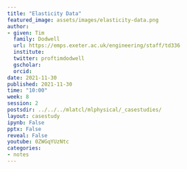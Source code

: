 ```yaml
---
title: "Elasticity Data"
featured_image: assets/images/elasticity-data.png
author:
- given: Tim
  family: Dodwell
  url: https://emps.exeter.ac.uk/engineering/staff/td336
  institute:
  twitter: proftimdodwell
  gscholar:
  orcid:
date: 2021-11-30
published: 2021-11-30
time: "10:00"
week: 8
session: 2
postsdir: ../../../mlatcl/mlphysical/_casestudies/
layout: casestudy
ipynb: False
pptx: False
reveal: False
youtube: 0ZWGqYUzNtc
categories:
- notes
---
```


